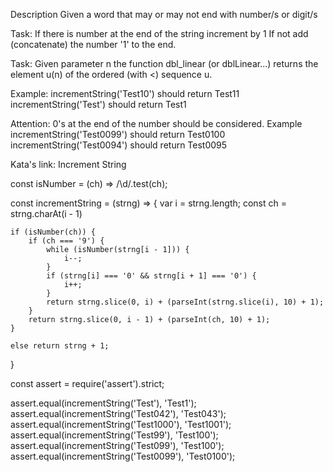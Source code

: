 Description
Given a word that may or may not end with number/s or digit/s

Task:
If there is number at the end of the string increment by 1
If not add (concatenate) the number '1' to the end.

Task: Given parameter n the function dbl_linear (or dblLinear...) returns the element u(n) of the ordered (with <) sequence u.

Example: incrementString('Test10') should return Test11
         incrementString('Test') should return Test1

Attention: 0's at the end of the number should be considered.
Example incrementString('Test0099') should return Test0100
        incrementString('Test0094') should return Test0095

Kata's link: Increment String


const isNumber = (ch) => /\d/.test(ch);

const incrementString = (strng) => {
    var i = strng.length;
    const ch = strng.charAt(i - 1)

    if (isNumber(ch)) {
        if (ch === '9') {
            while (isNumber(strng[i - 1])) {
                i--;
            }
            if (strng[i] === '0' && strng[i + 1] === '0') {
                i++;
            }
            return strng.slice(0, i) + (parseInt(strng.slice(i), 10) + 1);
        }
        return strng.slice(0, i - 1) + (parseInt(ch, 10) + 1);
    }

    else return strng + 1;
}

const assert = require('assert').strict;

assert.equal(incrementString('Test'), 'Test1');
assert.equal(incrementString('Test042'), 'Test043');
assert.equal(incrementString('Test1000'), 'Test1001');
assert.equal(incrementString('Test99'), 'Test100');
assert.equal(incrementString('Test099'), 'Test100');
assert.equal(incrementString('Test0099'), 'Test0100');